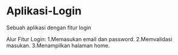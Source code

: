 # Aplikasi-Login
Sebuah aplikasi dengan fitur login

Alur Fitur Login:
1.Memasukan email dan password.
2.Memvalidasi masukan.
3.Menampilkan halaman home.
